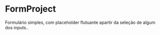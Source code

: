 # FormProject
Formulário simples, com placeholder flutuante apartir da seleção de algum dos inputs..  
